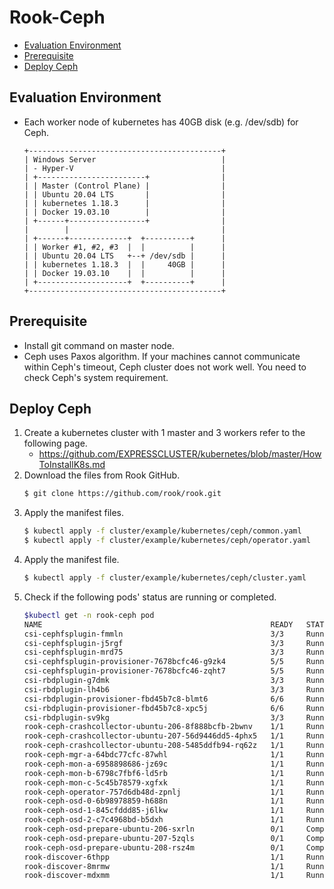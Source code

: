 # Rook-Ceph
- [Evaluation Environment](#evaluation-environment)
- [Prerequisite](#prerequisite)
- [Deploy Ceph](#deploy-ceph)

## Evaluation Environment
- Each worker node of kubernetes has 40GB disk (e.g. /dev/sdb) for Ceph.
  ```
  +-------------------------------------------+
  | Windows Server                            | 
  | - Hyper-V                                 |
  | +------------------------+                |
  | | Master (Control Plane) |                |
  | | Ubuntu 20.04 LTS       |                |
  | | kubernetes 1.18.3      |                |
  | | Docker 19.03.10        |                |
  | +------+-----------------+                |
  |        |                                  |
  | +------+-------------+  +----------+      |
  | | Worker #1, #2, #3  |  |          |      |
  | | Ubuntu 20.04 LTS   +--+ /dev/sdb |      |
  | | kubernetes 1.18.3  |  |     40GB |      |
  | | Docker 19.03.10    |  |          |      |
  | +--------------------+  +----------+      |
  +-------------------------------------------+
  ```
## Prerequisite
- Install git command on master node.
- Ceph uses Paxos algorithm. If your machines cannot communicate within Ceph's timeout, Ceph cluster does not work well. You need to check Ceph's system requirement.

## Deploy Ceph
1. Create a kubernetes cluster with 1 master and 3 workers refer to the following page.
   - https://github.com/EXPRESSCLUSTER/kubernetes/blob/master/HowToInstallK8s.md
1. Download the files from Rook GitHub.
   ```sh
   $ git clone https://github.com/rook/rook.git
   ```
1. Apply the manifest files.
   ```sh
   $ kubectl apply -f cluster/example/kubernetes/ceph/common.yaml
   $ kubectl apply -f cluster/example/kubernetes/ceph/operator.yaml
   ```
1. Apply the manifest file.
   ```sh
   $ kubectl apply -f cluster/example/kubernetes/ceph/cluster.yaml
   ```
1. Check if the following pods' status are running or completed.
   ```sh
   $kubectl get -n rook-ceph pod
   NAME                                                   READY   STATUS      RESTARTS   AGE
   csi-cephfsplugin-fmmln                                 3/3     Running     0          2d
   csi-cephfsplugin-j5rgf                                 3/3     Running     0          2d
   csi-cephfsplugin-mrd75                                 3/3     Running     0          2d
   csi-cephfsplugin-provisioner-7678bcfc46-g9zk4          5/5     Running     0          2d
   csi-cephfsplugin-provisioner-7678bcfc46-zqht7          5/5     Running     0          2d
   csi-rbdplugin-g7dmk                                    3/3     Running     0          2d
   csi-rbdplugin-lh4b6                                    3/3     Running     1          2d
   csi-rbdplugin-provisioner-fbd45b7c8-blmt6              6/6     Running     0          2d
   csi-rbdplugin-provisioner-fbd45b7c8-xpc5j              6/6     Running     0          2d
   csi-rbdplugin-sv9kg                                    3/3     Running     0          2d
   rook-ceph-crashcollector-ubuntu-206-8f888bcfb-2bwnv    1/1     Running     1          3d1h
   rook-ceph-crashcollector-ubuntu-207-56d9446dd5-4phx5   1/1     Running     1          3d1h
   rook-ceph-crashcollector-ubuntu-208-5485ddfb94-rq62z   1/1     Running     1          3d1h
   rook-ceph-mgr-a-64bdc77cfc-87whl                       1/1     Running     2          3d1h
   rook-ceph-mon-a-6958898686-jz69c                       1/1     Running     1          3d1h
   rook-ceph-mon-b-6798c7fbf6-ld5rb                       1/1     Running     1          3d1h
   rook-ceph-mon-c-5c45b78579-xgfxk                       1/1     Running     1          3d1h
   rook-ceph-operator-757d6db48d-zpnlj                    1/1     Running     0          2d1h
   rook-ceph-osd-0-6b98978859-h688n                       1/1     Running     3          3d1h
   rook-ceph-osd-1-845cfddd85-j6lkw                       1/1     Running     2          3d1h
   rook-ceph-osd-2-c7c4968bd-b5dxh                        1/1     Running     1          3d1h
   rook-ceph-osd-prepare-ubuntu-206-sxrln                 0/1     Completed   0          2d
   rook-ceph-osd-prepare-ubuntu-207-5zqls                 0/1     Completed   0          2d
   rook-ceph-osd-prepare-ubuntu-208-rsz4m                 0/1     Completed   0          2d
   rook-discover-6thpp                                    1/1     Running     0          2d
   rook-discover-8mrmw                                    1/1     Running     0          2d
   rook-discover-mdxmm                                    1/1     Running     0          2d
   ```
